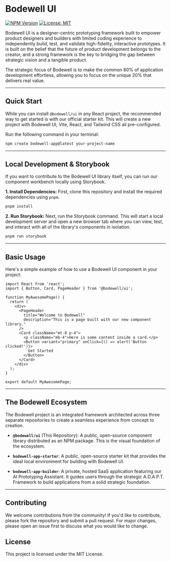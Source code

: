 # Bodewell UI

[![NPM Version](https://img.shields.io/npm/v/@bodewell/ui.svg)](https://www.npmjs.com/package/@bodewell/ui) [![License: MIT](https://img.shields.io/badge/License-MIT-yellow.svg)](https://opensource.org/licenses/MIT)

Bodewell UI is a designer-centric prototyping framework built to empower product designers and builders with limited coding experience to independently build, test, and validate high-fidelity, interactive prototypes. It is built on the belief that the future of product development belongs to the creator, and a strong framework is the key to bridging the gap between strategic vision and a tangible product.

The strategic focus of Bodewell is to make the common 80% of application development effortless, allowing you to focus on the unique 20% that delivers real value.

---

## Quick Start

While you can install `@bodewell/ui` in any React project, the recommended way to get started is with our official starter kit. This will create a new project with Bodewell UI, Vite, React, and Tailwind CSS all pre-configured.

Run the following command in your terminal:

```bash
npm create bodewell-app@latest your-project-name
```

---

## Local Development & Storybook

If you want to contribute to the Bodewell UI library itself, you can run our component workbench locally using Storybook.

**1. Install Dependencies:**
First, clone this repository and install the required dependencies using `pnpm`.

```bash
pnpm install
```

**2. Run Storybook:**
Next, run the Storybook command. This will start a local development server and open a new browser tab where you can view, test, and interact with all of the library's components in isolation.

```bash
pnpm run storybook
```

---

## Basic Usage

Here's a simple example of how to use a Bodewell UI component in your project:

```tsx
import React from 'react';
import { Button, Card, PageHeader } from '@bodewell/ui';

function MyAwesomePage() {
  return (
    <div>
      <PageHeader
        title="Welcome to Bodewell"
        description="This is a page built with our new component library."
      />
      <Card className="mt-8 p-4">
        <p className="mb-4">Here is some content inside a card.</p>
        <Button variant="primary" onClick={() => alert('Button clicked!')}>
          Get Started
        </Button>
      </Card>
    </div>
  );
}

export default MyAwesomePage;
```

---

## The Bodewell Ecosystem

The Bodewell project is an integrated framework architected across three separate repositories to create a seamless experience from concept to creation.

* **`@bodewell/ui`** (This Repository): A public, open-source component library distributed as an NPM package. This is the visual foundation of the ecosystem.

* **`bodewell-app-starter`**: A public, open-source starter kit that provides the ideal local environment for building with Bodewell UI.

* **`bodewell-app-builder`**: A private, hosted SaaS application featuring our AI Prototyping Assistant. It guides users through the strategic A.D.A.P.T. Framework to build applications from a solid strategic foundation.

---

## Contributing

We welcome contributions from the community! If you'd like to contribute, please fork the repository and submit a pull request. For major changes, please open an issue first to discuss what you would like to change.

## License

This project is licensed under the MIT License.